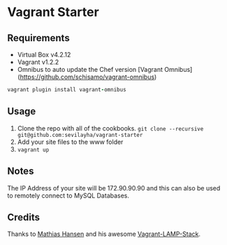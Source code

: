 Vagrant Starter
=======================================

Requirements
--------------------------------
- Virtual Box v4.2.12
- Vagrant v1.2.2
- Omnibus to auto update the Chef version [Vagrant Omnibus] (https://github.com/schisamo/vagrant-omnibus)

```ruby
vagrant plugin install vagrant-omnibus
```

Usage
--------------------------------

1. Clone the repo with all of the cookbooks. `git clone --recursive git@github.com:sevilayha/vagrant-starter`
2. Add your site files to the www folder
3. `vagrant up`

Notes
--------------------------------
The IP Address of your site will be 172.90.90.90 and this can also be used to remotely connect to MySQL Databases.

Credits
---------------------------------
Thanks to [Mathias Hansen](https://github.com/MiniCodeMonkey) and his awesome [Vagrant-LAMP-Stack](https://github.com/MiniCodeMonkey/Vagrant-LAMP-Stack).
